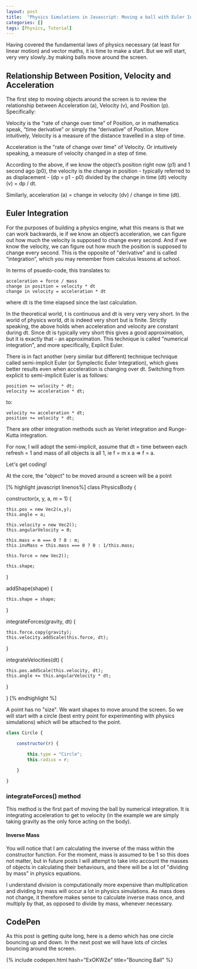 ```yaml
---
layout: post
title:  "Physics Simulations in Javascript: Moving a ball with Euler Integration!"
categories: []
tags: [Physics, Tutorial]
---
```


Having covered the fundamental laws of physics necessary (at least for linear motion) and vector maths, it is time to make a start. But we will start, very very slowly..by making balls move around the screen.

## Relationship Between Position, Velocity and Acceleration

The first step to moving objects around the screen is to review the relationship between Acceleration (a), Velocity (v), and Position (p). Specifically:

Velocity is the “rate of change over time” of Position, or in mathematics speak, “time derivative” or simply the “derivative” of Position. More intuitively, Velocity is a measure of the distance travelled in a step of time.

Acceleration is the "rate of change over time" of Velocity. Or intuitively speaking, a measure of velocity changed in a step of time.

According to the above, if we know the object’s position right now (p1) and 1 second ago (p0), the velocity is the change in position - typically referred to as displacement - (dp = p1 - p0) divided by the change in time (dt) velocity (v) = dp / dt.

Similarly, acceleration (a) = change in velocity (dv) / change in time (dt).

## Euler Integration

For the purposes of building a physics engine, what this means is that we can work backwards, ie if we know an object’s acceleration, we can figure out how much the velocity is supposed to change every second. And if we know the velocity, we can figure out how much the position is supposed to change every second. This is the opposite of "derivative" and is called “integration”, which you may remember from calculus lessons at school.


In terms of psuedo-code, this translates to:

```
acceleration = force / mass
change in position = velocity * dt
change in velocity = acceleration * dt
```

where dt is the time elapsed since the last calculation.


In the theoretical world, t is continuous and dt is very very very short. In the world of physics world, dt is indeed very short but is finite. Strictly speaking, the above holds when acceleration and velocity are constant during dt. Since dt is typically very short this gives a good approximation, but it is exactly that - an approximation. This technique is called "numerical integration", and more specifically, Explicit Euler.

There is in fact another (very similar but different) technique technique called semi-implicit Euler (or Symplectic Euler Integration), which gives better results even when acceleration is changing over dt. Switching from explicit to semi-implicit Euler is as follows:

```
position += velocity * dt;
velocity += acceleration * dt;
```

to:
```
velocity += acceleration * dt;
position += velocity * dt;
```

There are other integration methods such as Verlet integration and Runge-Kutta integration.

For now, I will adopt the semi-implicit, assume that dt = time between each refresh = 1 and mass of all objects is all 1, ie f = m x a => f = a.

Let's get coding!

At the core, the "object" to be moved around a screen will be a point

[% highlight javascript linenos%]
class PhysicsBody {

  constructor(x, y, a, m = 1) {
 
    this.pos = new Vec2(x,y);
    this.angle = a;
    
    this.velocity = new Vec2();
    this.angularVelocity = 0;

    this.mass = m === 0 ? 0 : m;
    this.invMass = this.mass === 0 ? 0 : 1/this.mass;
    
    this.force = new Vec2();

    this.shape;

  }
  
  addShape(shape) {

    this.shape = shape;

  }

  integrateForces(gravity, dt) {

    this.force.copy(gravity);
    this.velocity.addScale(this.force, dt);
     
  }

  integrateVelocities(dt) {

    this.pos.addScale(this.velocity, dt);
    this.angle += this.angularVelocity * dt;
    
  }
  
}
[% endhighlight %]

A point has no "size". We want shapes to move around the screen. So we will start with a circle (best entry point for experimenting with physics simulations) which will be attached to the point.

```javascript
class Circle {

    constructor(r) {

        this.type = "Circle";
        this.radius = r;
     
    }

}
```

### integrateForces() method

This method is the first part of moving the ball by numerical integration. It is integrating acceleration to get to velocity (in the example we are simply taking gravity as the only force acting on the body).

#### Inverse Mass

You will notice that I am calculating the inverse of the mass within the constructor function. For the moment, mass is assumed to be 1 so this does not matter, but in future posts I will attempt to take into account the masses of objects in calculating their behaviours, and there will be a lot of "dividing by mass" in physics equations.

I understand division is computationally more expensive than multiplication and dividing by mass will occur a lot in physics simulations. As mass does not change, it therefore makes sense to calculate inverse mass once, and multiply by that, as opposed to divide by mass, whenever necessary.

## CodePen

As this post is getting quite long, here is a demo which has one circle bouncing up and down. In the next post we will have lots of circles bouncing around the screen.

{% include codepen.html hash="ExOKWZe" title="Bouncing Ball" %}
